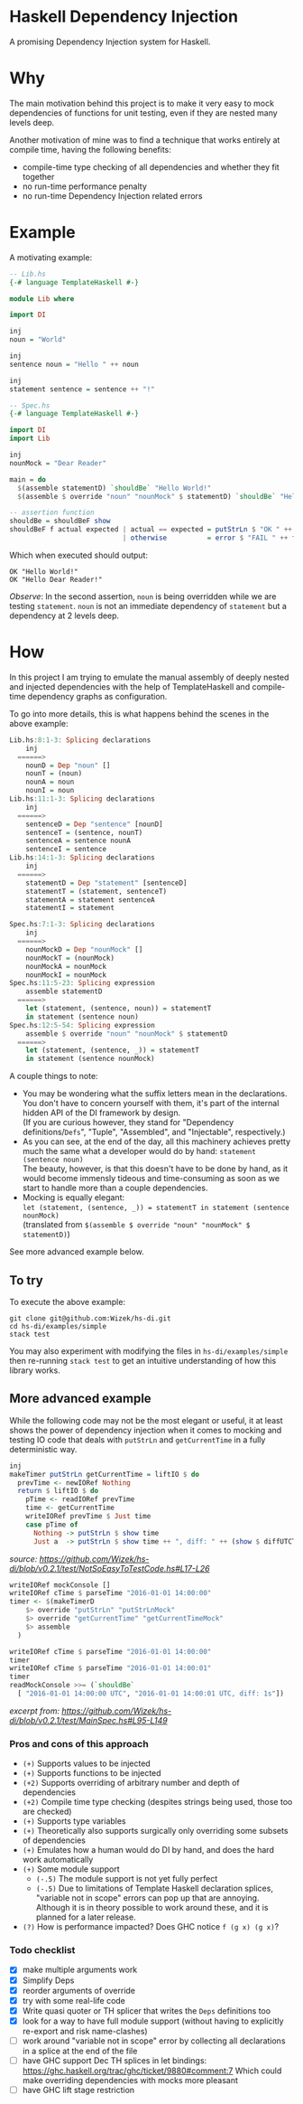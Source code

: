 # Haskell Dependency Injection

A promising Dependency Injection system for Haskell.

# Why

The main motivation behind this project is to make it very easy to mock dependencies of functions for unit testing, even if they are nested many levels deep.

Another motivation of mine was to find a technique that works entirely at compile time, having the following benefits:

- compile-time type checking of all dependencies and whether they fit together
- no run-time performance penalty
- no run-time Dependency Injection related errors

# Example

A motivating example:

```haskell
-- Lib.hs
{-# language TemplateHaskell #-}

module Lib where

import DI

inj
noun = "World"

inj
sentence noun = "Hello " ++ noun

inj
statement sentence = sentence ++ "!"
```

```haskell
-- Spec.hs
{-# language TemplateHaskell #-}

import DI
import Lib

inj
nounMock = "Dear Reader" 

main = do
  $(assemble statementD) `shouldBe` "Hello World!"
  $(assemble $ override "noun" "nounMock" $ statementD) `shouldBe` "Hello Dear Reader!"

-- assertion function
shouldBe = shouldBeF show
shouldBeF f actual expected | actual == expected = putStrLn $ "OK " ++ f actual
                            | otherwise          = error $ "FAIL " ++ f actual ++ " /= " ++ f expected
```

Which when executed should output:

```
OK "Hello World!"
OK "Hello Dear Reader!"
```

*Observe*: In the second assertion, `noun` is being overridden while we are testing `statement`. `noun` is not an immediate dependency of `statement` but a dependency at 2 levels deep.

# How

In this project I am trying to emulate the manual assembly
of deeply nested and injected dependencies with the help of TemplateHaskell
and compile-time dependency graphs as configuration.

To go into more details, this is what happens behind the scenes in the above example:

```haskell
Lib.hs:8:1-3: Splicing declarations
    inj
  ======>
    nounD = Dep "noun" []
    nounT = (noun)
    nounA = noun
    nounI = noun
Lib.hs:11:1-3: Splicing declarations
    inj
  ======>
    sentenceD = Dep "sentence" [nounD]
    sentenceT = (sentence, nounT)
    sentenceA = sentence nounA
    sentenceI = sentence
Lib.hs:14:1-3: Splicing declarations
    inj
  ======>
    statementD = Dep "statement" [sentenceD]
    statementT = (statement, sentenceT)
    statementA = statement sentenceA
    statementI = statement
```
```haskell
Spec.hs:7:1-3: Splicing declarations
    inj
  ======>
    nounMockD = Dep "nounMock" []
    nounMockT = (nounMock)
    nounMockA = nounMock
    nounMockI = nounMock
Spec.hs:11:5-23: Splicing expression
    assemble statementD
  ======>
    let (statement, (sentence, noun)) = statementT
    in statement (sentence noun)
Spec.hs:12:5-54: Splicing expression
    assemble $ override "noun" "nounMock" $ statementD
  ======>
    let (statement, (sentence, _)) = statementT
    in statement (sentence nounMock)
```

A couple things to note:

- You may be wondering what the suffix letters mean in the declarations.  
  You don't have to concern yourself with them, it's part of the internal hidden API of the DI framework by design.  
  (If you are curious however, they stand for "Dependency definitions/`Defs`", "Tuple", "Assembled", and "Injectable", respectively.)  
- As you can see, at the end of the day, all this machinery achieves pretty much the same what a developer would do by hand: `statement (sentence noun)`  
  The beauty, however, is that this doesn't have to be done by hand, as it would become immensly tideous and time-consuming as soon as we start to handle more than a couple dependencies.  
- Mocking is equally elegant:  
  `let (statement, (sentence, _)) = statementT in statement (sentence nounMock)`  
  (translated from `$(assemble $ override "noun" "nounMock" $ statementD)`)

See more advanced example below.

## To try

To execute the above example:

```shell
git clone git@github.com:Wizek/hs-di.git
cd hs-di/examples/simple
stack test
```

You may also experiment with modifying the files in `hs-di/examples/simple` then re-running `stack test` to get an intuitive understanding of how this library works.

## More advanced example

While the following code may not be the most elegant or useful, it at least shows the power of dependency injection when it comes to mocking and testing IO code that deals with `putStrLn` and `getCurrentTime` in a fully deterministic way.

```haskell
inj
makeTimer putStrLn getCurrentTime = liftIO $ do
  prevTime <- newIORef Nothing
  return $ liftIO $ do
    pTime <- readIORef prevTime
    time <- getCurrentTime
    writeIORef prevTime $ Just time
    case pTime of
      Nothing -> putStrLn $ show time
      Just a  -> putStrLn $ show time ++ ", diff: " ++ (show $ diffUTCTime time a)
```

*source: https://github.com/Wizek/hs-di/blob/v0.2.1/test/NotSoEasyToTestCode.hs#L17-L26* 

```haskell
writeIORef mockConsole []
writeIORef cTime $ parseTime "2016-01-01 14:00:00"
timer <- $(makeTimerD
    $> override "putStrLn" "putStrLnMock"
    $> override "getCurrentTime" "getCurrentTimeMock"
    $> assemble
  )

writeIORef cTime $ parseTime "2016-01-01 14:00:00"
timer
writeIORef cTime $ parseTime "2016-01-01 14:00:01"
timer
readMockConsole >>= (`shouldBe`
  [ "2016-01-01 14:00:00 UTC", "2016-01-01 14:00:01 UTC, diff: 1s"])
```

*excerpt from: https://github.com/Wizek/hs-di/blob/v0.2.1/test/MainSpec.hs#L95-L149*

### Pros and cons of this approach

  - `(+)` Supports values to be injected
  - `(+)` Supports functions to be injected
  - `(+2)` Supports overriding of arbitrary number and depth of dependencies
  - `(+2)` Compile time type checking (despites strings being used, those too are checked)
  - `(+)` Supports type variables
  - `(+)` Theoretically also supports surgically only overriding some subsets of dependencies
  - `(+)` Emulates how a human would do DI by hand, and does the hard work automatically
  - `(+)` Some module support
    - `(-.5)` The module support is not yet fully perfect
    - `(-.5)` Due to limitations of Template Haskell declaration splices, "variable not in scope" errors can pop up that are annoying. Although it is in theory possible to work around these, and it is planned for a later release.
  - `(?)` How is performance impacted? Does GHC notice `f (g x) (g x)`?

### Todo checklist

- [x] make multiple arguments work
- [x] Simplify Deps
- [x] reorder arguments of override
- [x] try with some real-life code
- [x] Write quasi quoter or TH splicer that writes the `Deps` definitions too
- [x] look for a way to have full module support (without having to explicitly re-export and risk name-clashes)
- [ ] work around "variable not in scope" error by collecting all declarations in a splice at the end of the file
- [ ] have GHC support Dec TH splices in let bindings: https://ghc.haskell.org/trac/ghc/ticket/9880#comment:7
      Which could make overriding dependencies with mocks more pleasant
- [ ] have GHC lift stage restriction
